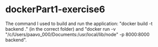 # dockerPart1-exercise6

The command I used to build and run the application: "docker build -t backend ." (in the correct folder) and
"docker run -v "/c/Users/paavo_000/Documents:/usr/local/lib/node" -p 8000:8000 backend".
